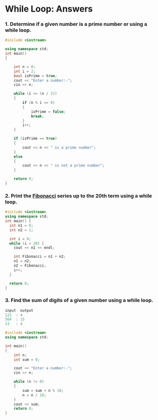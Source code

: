 # While Loop: Answers
   
### 1. Determine if a given number is a prime number or using a while loop.
```cpp
#include <iostream>

using namespace std;
int main()
{

    int n = 0;
    int i = 2;
    bool isPrime = true;
    cout << "Enter a number:-";
    cin >> n;

    while (i <= (n / 2))
    {
        if (n % i == 0)
        {
            isPrime = false;
            break;
        }
        i++;
    }

    if (isPrime == true)
    {
        cout << n << " is a prime number";
    }
    else
    {
        cout << n << " is not a prime number";
    }

    return 0;
}
```

### 2. Print the [Fibonacci](https://en.wikipedia.org/wiki/Fibonacci_sequence) series up to the 20th term using a while loop.
```cpp
#include <iostream>
using namespace std;
int main() {
  int n1 = 0;
  int n2 = 1;

  int i = 0;
  while (i < 20) {
    cout << n1 << endl;

    int Fibonacci = n1 + n2;
    n1 = n2;
    n2 = Fibonacci;
    i++;
  }

  return 0;
}
```
### 3. Find the sum of digits of a given number using a while loop.
```cpp
input  output
121  : 4
564  : 15
13   : 4
```

```cpp
#include <iostream>
using namespace std;

int main()
{
    int n;
    int sum = 0;

    cout << "Enter a number:-";
    cin >> n;

    while (n != 0)
    {
        sum = sum + n % 10;
        n = n / 10;
    }
    cout << sum;
    return 0;
}

```
